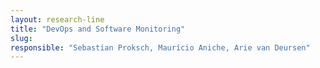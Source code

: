 ```yaml
---
layout: research-line
title: "DevOps and Software Monitoring"
slug: 
responsible: "Sebastian Proksch, Maurício Aniche, Arie van Deursen"
---
```


